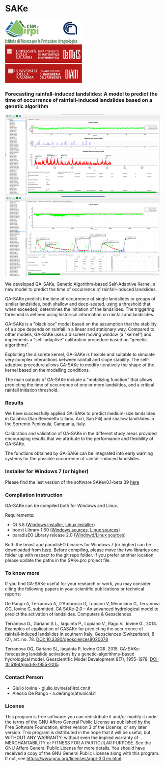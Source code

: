 # SAKe
<div style="display:table-cell; vertical-align:middle">
 <img src="https://github.com/alessioderango/SAKe/blob/master/README-IMG/logo-irpi-cnr.png"  width="250"> &nbsp; &nbsp; &nbsp;
 <img src="https://github.com/alessioderango/SAKe/blob/master/README-IMG/DEMACS.png" style="margin:auto" width="250">  &nbsp; &nbsp; &nbsp;
 <img src="https://github.com/alessioderango/SAKe/blob/master/README-IMG/DIAm.png"  width="250">
</div>

### Forecasting rainfall-induced landslides: A model to predict the time of occurrence of rainfall-induced landslides based on a genetic algorithm

<img src="https://github.com/alessioderango/SAKe/blob/master/README-IMG/SAKe.png" >
<img src="https://github.com/alessioderango/SAKe/blob/master/README-IMG/SAKe-regr.png" >

We developed GA-SAKe, Genetic Algorithm-based Self-Adaptive Kernel, a new model to
predict the time of occurrence of rainfall-induced landslides.

GA-SAKe predicts the time of occurrence of single landslides or groups of similar landslides,
both shallow and deep-seated, using a threshold that when exceeded, determines the
initiation of the landslides. The triggering threshold is defined using historical information
on rainfall and landslides.

GA-SAKe is a "black box" model based on the assumption that the stability of a slope
depends on rainfall in a linear and stationary way. Compared to other models, GA-SAKe
uses a discreet moving window (a "kernel") and implements a "self-adaptive" calibration
procedure based on "genetic algorithms".

Exploiting the discrete kernel, GA-SAKe is flexible and suitable to simulate very complex
interactions between rainfall and slope stability. The self-adaptive procedure
allows GA-SAKe to modify iteratively the shape of the kernel based on the modelling
conditions.

The main outputs of GA-SAKe include a "mobilizing function" that allows predicting the time of
occurrence of one or more landslides, and a critical rainfall initiation threshold.

### Results

We have successfully applied GA-SAKe to predict medium-size landslides in Calabria (San
Benedetto Ullano, Acri, San Fili) and shallow landslides in the Sorrento Peninsula,
Campania, Italy.

Calibration and validation of GA-SAKe in the different study areas provided encouraging
results that we attribute to the performance and flexibility of GA-SAKe.

The functions obtained by GA-SAKe can be integrated into early warning systems for the
possible occurrence of rainfall-induced landslides.

### Installer for Windows 7 (or higher)

Please find the last version of the software SAKev0.1-beta.39 [here](https://github.com/alessioderango/SAKe/releases/download/SAKev0.1-beta.39/SAKev0.1-beta.39.exe)

### Compilation instruction

GA-SAKe can be compiled both for Windows and Linux.


Requirements:
 - Qt 5.8 ([Windows installer](https://download.qt.io/new_archive/qt/5.8/5.8.0/qt-opensource-windows-x86-mingw530-5.8.0.exe), [Linux installer](https://download.qt.io/new_archive/qt/5.8/5.8.0/qt-opensource-linux-x64-5.8.0.run))
 - boost Library 1.60 ([Windows sources](http://sourceforge.net/projects/boost/files/boost/1.60.0/boost_1_60_0.zip), [Linux sources](http://sourceforge.net/projects/boost/files/boost/1.60.0/boost_1_60_0.tar.gz))
 - paradisEO Library release 2.0 ([Windowd/Linux sources](https://github.com/nojhan/paradiseo/releases/tag/2.1.0-beta))

Both the boost and paradisEO binaries for Windows 7 (or higher) can be downloaded from [here](https://drive.google.com/drive/folders/1t6sGG6o5hgLbKPIq-Rfxd-8HSHZEY5LY?usp=sharing).
Before compiling, please move the two libraries one folder up with respect to the git repo folder. If you prefer another location, please update the paths in the SAKe.pro project file.

### To know more
If you find GA-SAKe useful for your research or work, you may consider citing the following papers in your scientific publications or technical reports:

De Rango A, Terranova A, D'Ambrosio D, Lupiano V, Mendicino G, Terranova OG, Iovine G, submitted.
GA SAKe-2.0 – An advanced hydrological model to predict the activation of landslides. Computers & Geosciences.

Terranova O., Gariano S.L., Iaquinta P., Lupiano V., Rago V., Iovine G., 2018. Examples of application of GASAKe 
for predicting the occurrence of rainfall-induced landslides in southern Italy. Geosciences (Switzerland), 8 (2), art. no. 78. 
[DOI: 10.3390/geosciences8020078](https://doi.org/10.3390/geosciences8020078)

Terranova OG, Gariano SL, Iaquinta P, Iovine GGR. 2015. GA-SAKe: forecasting landslide
activations by a genetic-algorithms-based hydrological model. Geoscientific Model
Development 8(7), 1955–1978. [DOI: 10.5194/gmd-8-1955-2015](http://www.geosci-model-dev.net/8/1955/2015/).

### Contact Person

* Giulio Iovine - giulio.iovine(at)irpi.cnr.it
* Alessio De Rango - a.derango(at)unical.it

### License
This program is free software: you can redistribute it and/or modify it under the terms of the GNU Affero General Public License as published by the Free Software Foundation, either version 3 of the License, or any later version. This program is distributed in the hope that it will be useful, but WITHOUT ANY WARRANTY; without even the implied warranty of MERCHANTABILITY or FITNESS FOR A PARTICULAR PURPOSE. See the GNU Affero General Public License for more details. You should have received a copy of the GNU General Public License along with this program. If not, see https://www.gnu.org/licenses/agpl-3.0.en.html.
